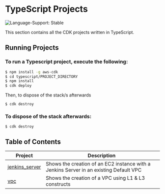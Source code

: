 # TypeScript Projects

![Language-Support: Stable](https://img.shields.io/badge/language--support-stable-success.svg?style=for-the-badge)

This section contains all the CDK projects written in TypeScript.

## Running Projects

### To run a Typescript project, execute the following:

```sh
$ npm install -g aws-cdk
$ cd typescript/PROJECT_DIRECTORY
$ npm install
$ cdk deploy
```

Then, to dispose of the stack/s afterwards

```
$ cdk destroy
```

### To dispose of the stack afterwards:

```
$ cdk destroy
```

## Table of Contents

| Project | Description |
|---------|-------------|
| [jenkins_server](https://github.com/sirbmatthews/aws-cdk/tree/main/typescript/jenkins_server) | Shows the creation of an EC2 instance with a Jenkins Server in an existing Default VPC |
| [vpc](https://github.com/sirbmatthews/aws-cdk/tree/main/Typescript/vpc) | Shows the creation of a VPC using L1 & L3 constructs |